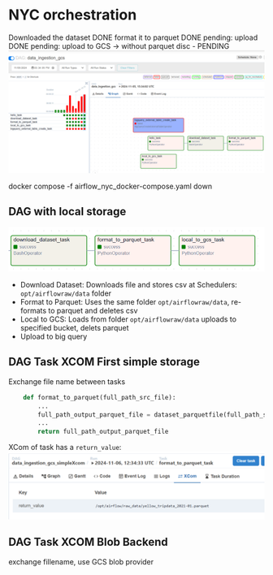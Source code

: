 # NYC orchestration

Downloaded the dataset DONE
format it to parquet DONE
pending: upload DONE
pending: upload to GCS -> without parquet disc - PENDING
![alt text](../../_resources/02-workflow-orchestration/airflow_nyc/readme.md/image.png)

docker compose -f airflow_nyc_docker-compose.yaml down

## DAG with local storage

![alt text](../../_resources/02-workflow-orchestration/airflow_nyc/readme.md/image-1.png)

* Download Dataset: Downloads file and stores csv at Schedulers: `opt/airflowraw/data` folder 
* Format to Parquet: Uses the same folder `opt/airflowraw/data`, re-formats to parquet and deletes csv
* Local to GCS: Loads from  folder `opt/airflowraw/data` uploads to specified bucket, delets parquet
* Upload to big query

## DAG Task XCOM First simple storage
Exchange file name between tasks

```python
    def format_to_parquet(full_path_src_file):
        ...    
        full_path_output_parquet_file = dataset_parquetfile(full_path_src_file)
        ...
        return full_path_output_parquet_file
```
XCom of task has a `return_value`:
![alt text](../../_resources/02-workflow-orchestration/airflow_nyc/readme.md/image-2.png)



## DAG Task XCOM Blob Backend
exchange fillename, use GCS blob provider